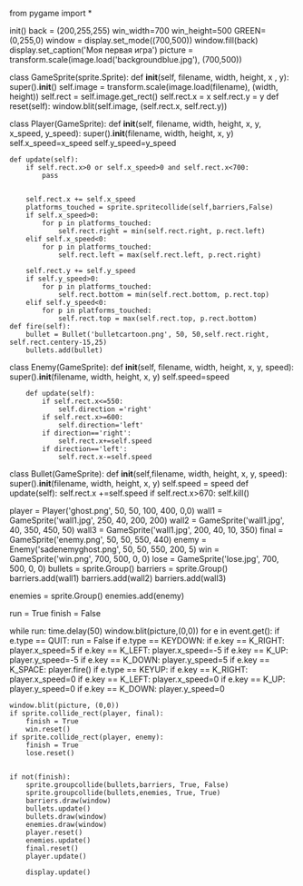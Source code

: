 from pygame import *

init()
back = (200,255,255)
win_width=700
win_height=500
GREEN=(0,255,0)
window = display.set_mode((700,500))
window.fill(back)
display.set_caption('Моя первая игра')
picture = transform.scale(image.load('backgroundblue.jpg'), (700,500))

class GameSprite(sprite.Sprite):
    def __init__(self, filename, width, height, x , y):
        super().__init__()
        self.image = transform.scale(image.load(filename), (width, height))
        self.rect = self.image.get_rect()
        self.rect.x = x
        self.rect.y = y
    def reset(self):
        window.blit(self.image, (self.rect.x, self.rect.y))


class Player(GameSprite):
    def __init__(self, filename, width, height, x, y, x_speed, y_speed):
        super().__init__(filename, width, height, x, y)
        self.x_speed=x_speed
        self.y_speed=y_speed
    
    def update(self):
        if self.rect.x>0 or self.x_speed>0 and self.rect.x<700:
            pass
        
        
        self.rect.x += self.x_speed
        platforms_touched = sprite.spritecollide(self,barriers,False)
        if self.x_speed>0:
            for p in platforms_touched:
                self.rect.right = min(self.rect.right, p.rect.left)
        elif self.x_speed<0:
            for p in platforms_touched:
                self.rect.left = max(self.rect.left, p.rect.right)

        self.rect.y += self.y_speed
        if self.y_speed>0:
            for p in platforms_touched:
                self.rect.bottom = min(self.rect.bottom, p.rect.top)
        elif self.y_speed<0:
            for p in platforms_touched:
                self.rect.top = max(self.rect.top, p.rect.bottom)
    def fire(self):
        bullet = Bullet('bulletcartoon.png', 50, 50,self.rect.right, self.rect.centery-15,25)
        bullets.add(bullet)

class Enemy(GameSprite):
    def __init__(self, filename, width, height, x, y, speed):
        super().__init__(filename, width, height, x, y)
        self.speed=speed

        def update(self):
            if self.rect.x<=550:
                self.direction ='right'
            if self.rect.x>=600:
                self.direction='left'
            if direction=='right':
                self.rect.x+=self.speed
            if direction=='left':
                self.rect.x-=self.speed

class Bullet(GameSprite):
    def __init__(self,filename, width, height, x, y, speed):
        super().__init__(filename, width, height, x, y)
        self.speed = speed
    def update(self):
        self.rect.x +=self.speed
        if self.rect.x>670:
            self.kill()

player = Player('ghost.png', 50, 50, 100, 400, 0,0)
wall1 = GameSprite('wall1.jpg', 250, 40, 200, 200)
wall2 = GameSprite('wall1.jpg', 40, 350, 450, 50)
wall3 = GameSprite('wall1.jpg', 200, 40, 10, 350)
final = GameSprite('enemy.png', 50, 50, 550, 440)
enemy = Enemy('sadenemyghost.png', 50, 50, 550, 200, 5)
win = GameSprite('win.png', 700, 500, 0, 0)
lose = GameSprite('lose.jpg', 700, 500, 0, 0)
bullets = sprite.Group()
barriers = sprite.Group()
barriers.add(wall1)
barriers.add(wall2)
barriers.add(wall3)

enemies = sprite.Group()
enemies.add(enemy)

run = True
finish = False

while run:
    time.delay(50)
    window.blit(picture,(0,0))
    for e in event.get():
        if e.type == QUIT:
            run = False
        if e.type  == KEYDOWN:
            if e.key == K_RIGHT:
                player.x_speed=5
            if e.key == K_LEFT:
                player.x_speed=-5
            if e.key == K_UP:
                player.y_speed=-5
            if e.key == K_DOWN:
                player.y_speed=5
            if e.key == K_SPACE:
                player.fire()
        if e.type == KEYUP:
            if e.key == K_RIGHT:
                player.x_speed=0
            if e.key == K_LEFT:
                player.x_speed=0
            if e.key == K_UP:
                player.y_speed=0
            if e.key == K_DOWN:
                player.y_speed=0
    
    window.blit(picture, (0,0))
    if sprite.collide_rect(player, final):
        finish = True
        win.reset()
    if sprite.collide_rect(player, enemy):
        finish = True
        lose.reset()
    
    
    if not(finish):
        sprite.groupcollide(bullets,barriers, True, False)
        sprite.groupcollide(bullets,enemies, True, True)
        barriers.draw(window)
        bullets.update()
        bullets.draw(window)
        enemies.draw(window)
        player.reset()
        enemies.update()
        final.reset()
        player.update()
    
        display.update()
